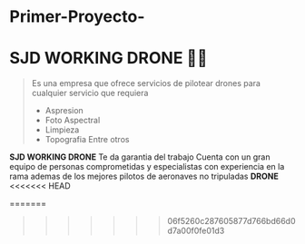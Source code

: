 #  Primer-Proyecto-
# SJD WORKING DRONE 🧑‍✈️
>Es una empresa que ofrece servicios de pilotear drones para cualquier servicio que requiera
>- Aspresion
>- Foto Aspectral
>- Limpieza
>- Topografia
Entre otros

**SJD WORKING DRONE** Te da garantia del trabajo 
Cuenta con un gran equipo de personas comprometidas y especialistas con experiencia en la rama ademas de los mejores pilotos de aeronaves no tripuladas **DRONE**
<<<<<<< HEAD

=======
>>>>>>> 06f5260c287605877d766bd66d0d7a00f0fe01d3
